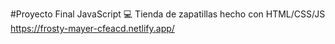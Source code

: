 #Proyecto Final JavaScript 💻
Tienda de zapatillas hecho con HTML/CSS/JS
https://frosty-mayer-cfeacd.netlify.app/